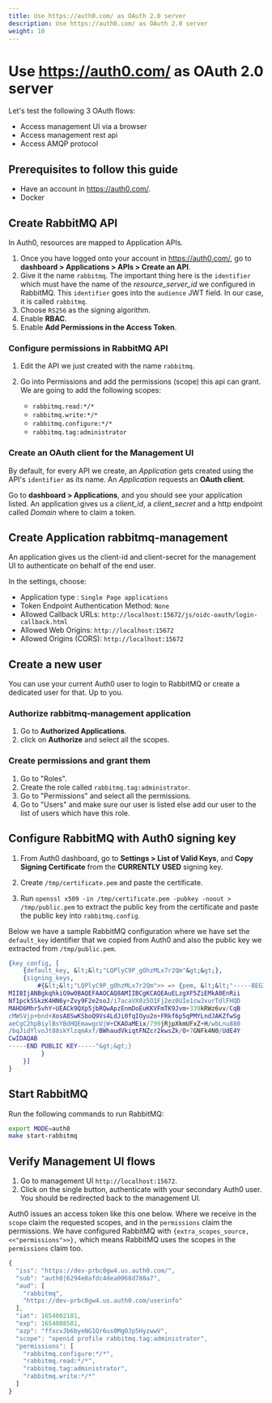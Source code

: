 ```yaml
---
title: Use https://auth0.com/ as OAuth 2.0 server
description: Use https://auth0.com/ as OAuth 2.0 server
weight: 10
---
```


# Use https://auth0.com/ as OAuth 2.0 server

Let's test the following 3 OAuth flows:

* Access management UI via a browser
* Access management rest api
* Access AMQP protocol

## Prerequisites to follow this guide

* Have an account in https://auth0.com/.
* Docker

## Create RabbitMQ API

In Auth0, resources are mapped to Application APIs.

1. Once you have logged onto your account in https://auth0.com/, go to **dashboard > Applications > APIs > Create an API**.
2. Give it the name `rabbitmq`. The important thing here is the `identifier` which must have the name of the *resource_server_id* we configured in RabbitMQ. This `identifier` goes into the `audience` JWT field. In our case, it is called `rabbitmq`.
3. Choose `RS256` as the signing algorithm.
4. Enable **RBAC**.
5. Enable **Add Permissions in the Access Token**.

### Configure permissions in RabbitMQ API

1. Edit the API we just created with the name `rabbitmq`.
2. Go into Permissions and add the permissions (scope) this api can grant. We are going to add the following scopes:

	* `rabbitmq.read:*/*`
	* `rabbitmq.write:*/*`
	* `rabbitmq.configure:*/*`
	* `rabbitmq.tag:administrator`

### Create an OAuth client for the Management UI

By default, for every API we create, an *Application* gets created using the API's `identifier` as its name.
An *Application* requests an **OAuth client**.

Go to **dashboard > Applications**, and you should see your application listed. An application gives us a *client_id*, a *client_secret* and a http endpoint called *Domain* where to claim a token.

## Create Application rabbitmq-management

An application gives us the client-id and client-secret for the management UI to authenticate on behalf
of the end user.

In the settings, choose:

* Application type : `Single Page applications`
* Token Endpoint Authentication Method:  `None`
* Allowed Callback URLs: `http://localhost:15672/js/oidc-oauth/login-callback.html`
* Allowed Web Origins: `http://localhost:15672`
* Allowed Origins (CORS): `http://localhost:15672`


## Create a new user

You can use your current Auth0 user to login to RabbitMQ or create a dedicated user for that. Up to you.

### Authorize rabbitmq-management application

1. Go to **Authorized Applications**.
2. click on **Authorize** and select all the scopes.

### Create permissions and grant them

1. Go to "Roles".
2. Create the role called `rabbitmq.tag:administrator`.
3. Go to "Permissions" and select all the permissions.
4. Go to "Users" and make sure our user is listed else add our user to the
list of users which have this role.


## Configure RabbitMQ with Auth0 signing key

1. From Auth0 dashboard, go to **Settings > List of Valid Keys**, and **Copy Signing Certificate** from the **CURRENTLY USED** signing key.

2. Create `/tmp/certificate.pem` and paste the certificate.

3. Run `openssl x509 -in /tmp/certificate.pem -pubkey -noout > /tmp/public.pem` to extract the public key from the certificate and paste the public key into `rabbitmq.config`.

Below we have a sample RabbitMQ configuration where we have set the `default_key` identifier that we copied from
Auth0 and also the public key we extracted from `/tmp/public.pem`.

```erlang
{key_config, [
	{default_key, &lt;&lt;"LQPlyC9P_gOhzMLx7r2Qm"&gt;&gt;},
	{signing_keys,
		#{&lt;&lt;"LQPlyC9P_gOhzMLx7r2Qm">> => {pem, &lt;&lt;"-----BEGIN PUBLIC KEY-----
MIIBIjANBgkqhkiG9w0BAQEFAAOCAQ8AMIIBCgKCAQEAuELzgXF5ZiEMkA0EnRii
Nf1pck5SkzK4HN6y+Zvy9F2e2soJ/i7acaVX0z5O1Fj2ez0UIe1cwJxurTdlFHQD
MAHD6Mhr5vhY+UEACk9QXp5jbRQwApzEnmDoEuKKVFmTK9Jvm+339kRWz6vv/CqB
cMWSVjp+bnd+XosA8SwKSboQ9Vs4LdJi0fqIOyu2o+FRkf6p5qPMYLndJAKZfwSg
aeCgC2hpBiylBsYBdHQEmawgcUjW+CKAOaMEix/799jRjpXkmUFxZ+H/wbLnu880
/bqJidYlvoJt88skYlzqmAxf/BWhaudVkiqtFNZcr2kwsZk/O+7GNFk4N0/UdE4Y
CwIDAQAB
-----END PUBLIC KEY-----"&gt;&gt;}
		 }
	}]
}

```

## Start RabbitMQ

Run the following commands to run RabbitMQ:

```bash
export MODE=auth0
make start-rabbitmq
```

## Verify Management UI flows

1. Go to management UI `http://localhost:15672`.
2. Click on the single button, authenticate with your secondary Auth0 user. You should be redirected back to the management UI.

Auth0 issues an access token like this one below. Where we receive in the `scope` claim
the requested scopes, and in the `permissions` claim the permissions. We have configured
RabbitMQ with `{extra_scopes_source, <<"permissions">>},` which means RabbitMQ uses
the scopes in the `permissions` claim too.

```javascript
{
  "iss": "https://dev-prbc0gw4.us.auth0.com/",
  "sub": "auth0|6294e0afdc4dea0068d780a7",
  "aud": [
    "rabbitmq",
    "https://dev-prbc0gw4.us.auth0.com/userinfo"
  ],
  "iat": 1654002181,
  "exp": 1654088581,
  "azp": "ffxcvJb6byeNG1Qr6us0Mg0Jp5HyzwwV",
  "scope": "openid profile rabbitmq.tag:administrator",
  "permissions": [
    "rabbitmq.configure:*/*",
    "rabbitmq.read:*/*",
    "rabbitmq.tag:administrator",
    "rabbitmq.write:*/*"
  ]
}
```
